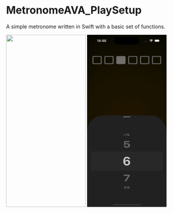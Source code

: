 # MetronomeAVA_PlaySetup

 A simple metronome written in Swift with a basic set of functions.
<p>
 <img src="https://github.com/moya0borona/MetronomeAVA_PlaySetup/blob/200c84d36049039ab6f80ddbabce609f2ff9c5ae/FirstView.png" width="216.1" height="468.4">
 <img src="SecondView.png" width="216.1" height="468.4">
 </p>
